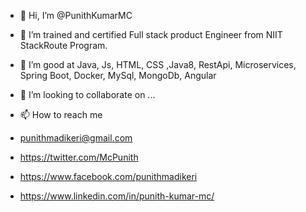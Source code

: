 - 👋 Hi, I’m @PunithKumarMC
- 👀 I’m trained and certified Full stack product Engineer from NIIT StackRoute Program.
- 🌱 I’m good at Java, Js, HTML, CSS ,Java8, RestApi, Microservices, Spring Boot, Docker, MySql, MongoDb, Angular
- 💞️ I’m looking to collaborate on ...


- 📫 How to reach me 
- punithmadikeri@gmail.com
- https://twitter.com/McPunith
- https://www.facebook.com/punithmadikeri
- https://www.linkedin.com/in/punith-kumar-mc/

<!---
PunithKumarMC/PunithKumarMC is a ✨ special ✨ repository because its `README.md` (this file) appears on your GitHub profile.
You can click the Preview link to take a look at your changes.
--->

